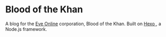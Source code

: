 # Blood of the Khan

A blog for the [Eve Online](http://secure.eveonline.com/signup/?invc=24a204b6-6255-4e24-90d1-e693edf3f846&action=buddy) corporation, Blood of the Khan.  Built on [Hexo ](https://hexo.io/), a Node.js framework.